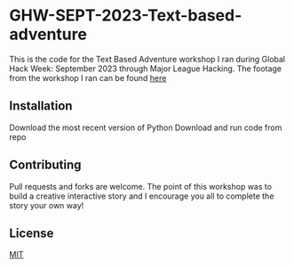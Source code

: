 # GHW-SEPT-2023-Text-based-adventure
This is the code for the Text Based Adventure workshop I ran during Global Hack Week: September 2023 through Major League Hacking. The footage from the workshop I ran can be found [here](https://www.youtube.com/watch?v=sZQJkNlp3BU)

## Installation
Download the most recent version of Python
Download and run code from repo

## Contributing
Pull requests and forks are welcome. The point of this workshop was to build a creative interactive story and I encourage you all to complete the story your own way!

## License
[MIT](https://opensource.org/licenses/MIT)
